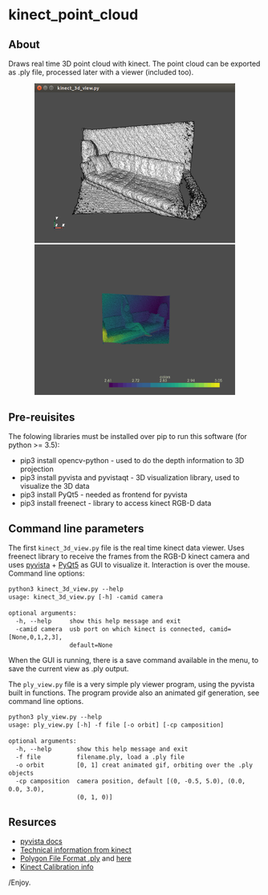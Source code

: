 # kinect_point_cloud

## About

Draws real time 3D point cloud with kinect. The point cloud can be exported as .ply file, processed later with a viewer (included too).

<p align="center"> 
<img src="./data/gui.png" alt="400" width="400"></a>
<img src="./data/out_1.gif" alt="400" width="400"></a>
</p>


## Pre-reuisites

The folowing libraries must be installed over pip to run this software (for python >= 3.5):
- pip3 install opencv-python - used to do the depth information to 3D projection
- pip3 install pyvista and pyvistaqt - 3D visualization library, used to visualize the 3D data
- pip3 install PyQt5 - needed as frontend for pyvista
- pip3 install freenect - library to access kinect RGB-D data

## Command line parameters

The first ```kinect_3d_view.py``` file is the real time kinect data viewer. Uses freenect library to receive the frames from the RGB-D kinect camera and uses [pyvista](https://www.pyvista.org/) + [PyQt5](https://www.riverbankcomputing.com/software/pyqt/) as GUI to visualize it. Interaction is over the mouse. Command line options:

```
python3 kinect_3d_view.py --help
usage: kinect_3d_view.py [-h] -camid camera

optional arguments:
  -h, --help     show this help message and exit
  -camid camera  usb port on which kinect is connected, camid=[None,0,1,2,3],
                 default=None
```
When the GUI is running, there is a save command available in the menu, to save the current view as .ply output.


The ```ply_view.py``` file is a very simple ply viewer program, using the pyvista built in functions. The program provide also an animated gif generation, see command line options.
```
python3 ply_view.py --help
usage: ply_view.py [-h] -f file [-o orbit] [-cp camposition]

optional arguments:
  -h, --help       show this help message and exit
  -f file          filename.ply, load a .ply file
  -o orbit         [0, 1] creat animated gif, orbiting over the .ply objects
  -cp camposition  camera position, default [(0, -0.5, 5.0), (0.0, 0.0, 3.0),
                   (0, 1, 0)]

```


## Resurces

- [pyvista docs](https://docs.pyvista.org/)
- [Technical information from kinect](http://wiki.ros.org/kinect_calibration/technical)
- [Polygon File Format .ply](https://en.wikipedia.org/wiki/PLY_(file_format)) and [here](http://paulbourke.net/dataformats/ply/)
- [Kinect Calibration info](http://burrus.name/index.php/Research/KinectCalibration)

/Enjoy.
